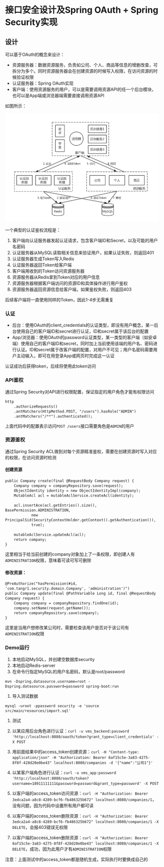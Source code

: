# 接口安全设计及Spring OAuth + Spring Security实现

## 设计

可以基于OAuth的概念来设计：

* 资源服务器：数据资源服务，负责如公司、个人、商品等信息的增删改查，可拆分为多个。同时资源服务器会在创建资源的时候写入权限，在访问资源的时候验证权限
* 认证服务器：Spring OAuth实现
* 客户端：使用资源服务的用户，可以是需要调用资源API的任一个后台模块，也可以是App端或浏览器端需要直接调用资源API

如图所示：

![认证鉴权架构图](https://github.com/tangr1/lego/blob/master/auth-service/architecture.png)

一个典型的认证鉴权流程是：

1. 客户端向认证服务器发起认证请求，包含客户端ID和Secret，以及可能的用户名密码
2. 认证服务器从MySQL读取相关信息来验证用户，如果认证失败，则返回401
3. 认证服务器生成Token写入Redis
4. 认证服务器返回Token给客户端
5. 客户端用收到的Token访问资源服务器
6. 资源服务器从Redis拿到Token对应的用户信息
7. 资源服务器根据客户端访问的资源ID和具体操作进行用户鉴权
8. 资源服务器返回资源信息给客户端，如果鉴权失败，则返回403

后续客户端将一直使用同样的Token，因此1-4步无需重复

### 认证

* 后台：使用OAuth的client_credentials的认证类型，即没有用户概念，某一后台使用自己的客户端ID和secret进行认证，ID和secret属于该后台的配置
* App/浏览器：使用OAuth的password认证类型，某一类型的客户端（如安卓端）使用自己的客户端ID和secret，同时加上当前使用该端的用户名、密码进行认证。ID和secret属于改客户端的配置，对用户不可见；用户名密码需要用户主动输入，即可在用登录App或网页时完成这一认证

认证成功后获得token，后续将使用此token访问

### API鉴权

通过Spring Security对API进行权限配置，保证指定的用户角色才能有权限访问

```
http
    .authorizeRequests()
    .antMatchers(HttpMethod.POST, "/users").hasRole("ADMIN")
    .antMatchers("/**").authenticated();
```

上面代码中的配置表示访问`POST /users`接口需要角色是`ADMIN`的用户

### 资源鉴权

通过Spring Security ACL做到对每个资源精准鉴权，需要在创建资源时写入对应的权限，在访问资源时检测

#### 创建资源

```
public Company create(final @RequestBody Company request) {
	Company company = companyRepository.save(request);
	ObjectIdentity identity = new ObjectIdentityImpl(company);
	MutableAcl acl = mutableAclService.createAcl(identity);

	acl.insertAce(acl.getEntries().size(), BasePermission.ADMINISTRATION,
			new PrincipalSid(SecurityContextHolder.getContext().getAuthentication()),
			true);

	mutableAclService.updateAcl(acl);
	return company;
}
```

这里相当于给当前创建的company对象加上了一条权限，即创建人有`ADMINISTRATION`权限，意味着可读可写可删除

#### 修改资源：

```
@PreAuthorize("hasPermission(#id, 'com.tangr1.security.domain.Company', 'administration')")
public Company update(final @PathVariable Long id, final @RequestBody Company request) {
	Company company = companyRepository.findOne(id);
	company.setName(request.getName());
	return companyRepository.save(company);
}
```

这里是当用户想修改某公司时，需要检查该用户是否对于该公司有`ADMINISTRATION`权限

### Demo运行

1. 本地启动MySQL，并创建空数据库security
1. 本地启动Redis-server
1. 在命令行指定MySQL的用户名密码，默认是root/password

  ```
  mvn -Dspring.datasource.username=root -Dspring.datasource.password=password spring-boot:run
  ```

1. 导入测试数据

  ```
  mysql -uroot -ppassword security -e 'source src/main/resources/import.sql'
  ```

1. 测试

  1. 以某应用后台角色进行认证：`curl -u vms_backend:password 'http://localhost:8080/oauth/token?grant_type=client_credentials' -X POST`
  2. 用前面结果中的access_token创建资源：`curl -H "Content-type: application/json" -H "Authorization: Bearer 6af15c5e-3a83-4275-8f8f-428d20e0be43" localhost:8080/companies -d '{"name":"公司1"}'`
  3. 以某客户端角色进行认证：`curl -u vms_app:password 'http://localhost:8080/oauth/token?username=18911111111&password=password&grant_type=password' -X POST`
  4. 以客户端的access_token访问资源：`curl -H "Authorization: Bearer 3edca2a4-a8c8-4289-bcf6-fb486325b672" localhost:8080/companies/1`，没有问题，因为代码中设置所有用户都可读
  5. 以客户端的access_token删除资源：`curl -H "Authorization: Bearer 3edca2a4-a8c8-4289-bcf6-fb486325b672" localhost:8080/companies/1 -X DELETE`，会报403错误无权限
  6. 以客户端的access_token删除资源：`curl -H "Authorization: Bearer 6af15c5e-3a83-4275-8f8f-428d20e0be43" localhost:8080/companies/1 -X DELETE`，成功，因为此用户才有`ADMINISTRATION`权限

注意：上面测试中的access_token都是随机生成，实际执行时要换成自己的
